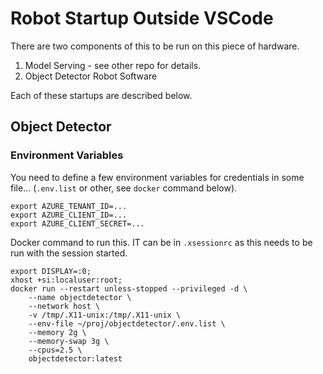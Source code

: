 # Robot Startup Outside VSCode
There are two components of this to be run on this piece of hardware.
1. Model Serving - see other repo for details.
2. Object Detector Robot Software

Each of these startups are described below.

## Object Detector

### Environment Variables
You need to define a few environment variables for credentials in some file... (`.env.list` or other, see `docker` command below).
```
export AZURE_TENANT_ID=...
export AZURE_CLIENT_ID=...
export AZURE_CLIENT_SECRET=...
```
Docker command to run this. IT can be in `.xsessionrc` as this needs to be run with the session started.

```
export DISPLAY=:0;
xhost +si:localuser:root;
docker run --restart unless-stopped --privileged -d \
    --name objectdetector \
    --network host \
    -v /tmp/.X11-unix:/tmp/.X11-unix \
    --env-file ~/proj/objectdetector/.env.list \
    --memory 2g \
    --memory-swap 3g \
    --cpus=2.5 \
    objectdetector:latest
```

